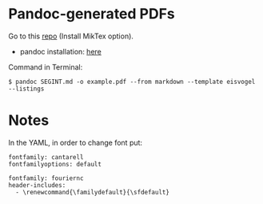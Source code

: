 # Pandoc-generated PDFs

Go to this [repo](https://github.com/Wandmalfarbe/pandoc-latex-template)  (Install MikTex option).<br />

- pandoc installation: [here](https://pandoc.org/installing.html)

Command in Terminal: <br />

```
$ pandoc SEGINT.md -o example.pdf --from markdown --template eisvogel --listings
```

# Notes

In the YAML, in order to change font put:

```
fontfamily: cantarell
fontfamilyoptions: default
```

```
fontfamily: fouriernc
header-includes:
  - \renewcommand{\familydefault}{\sfdefault}
```